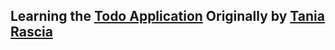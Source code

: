 ## Learning the [Todo Application](https://github.com/taniarascia/mvc) Originally by [Tania Rascia](https://github.com/taniarascia)
